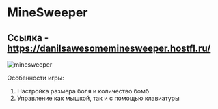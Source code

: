 # MineSweeper
## Ссылка - https://danilsawesomeminesweeper.hostfl.ru/

![minesweeper](https://user-images.githubusercontent.com/56964428/235966688-36ea2f78-e840-4f29-ae68-c9da0957fbce.png)

Особенности игры:
1. Настройка размера боля и количество бомб
2. Управление как мышкой, так и с помощью клавиатуры
